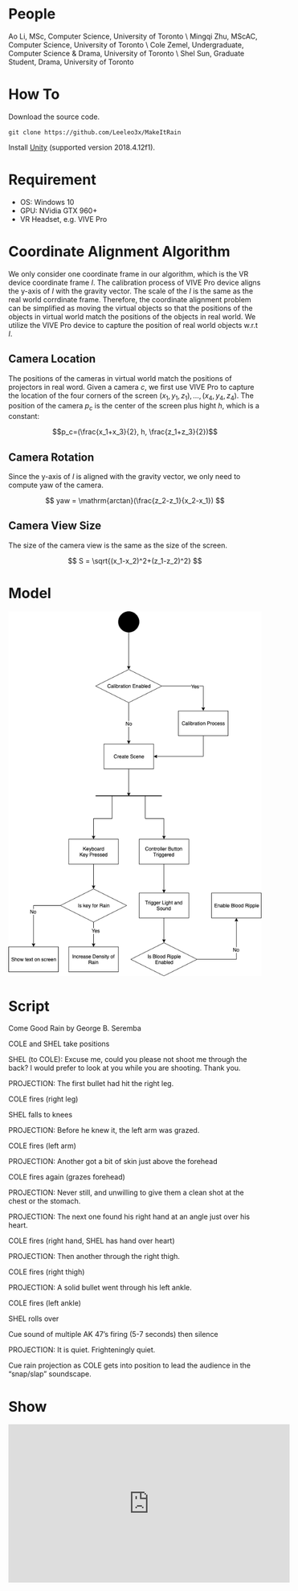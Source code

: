
# People

Ao Li, MSc, Computer Science, University of Toronto \\
Mingqi Zhu, MScAC, Computer Science, University of Toronto \\
Cole Zemel, Undergraduate, Computer Science & Drama, University of Toronto \\
Shel Sun, Graduate Student, Drama, University of Toronto 

# How To

Download the source code.

```
git clone https://github.com/Leeleo3x/MakeItRain
```

Install [Unity](https://docs.unity3d.com/Manual/GettingStartedInstallingHub.html) (supported version 2018.4.12f1).


# Requirement

- OS: Windows 10
- GPU: NVidia GTX 960+
- VR Headset, e.g. VIVE Pro


# Coordinate Alignment Algorithm

We only consider one coordinate frame in our algorithm, which is the VR device 
coordinate frame $I$.
The calibration process of VIVE Pro device aligns the y-axis of $I$ with the 
gravity vector.
The scale of the $I$ is the same as the real world corrdinate frame. Therefore, the 
coordinate alignment problem can be simplified as moving the virtual objects so that 
the positions of the objects in virtual world match the positions of the objects in 
real world.
We utilize the VIVE Pro device to capture the position of real world objects w.r.t $I$.


## Camera Location

The positions of the cameras in virtual world match the positions of projectors in real word.
Given a camera $c$, we first use VIVE Pro to capture the location of the four corners of the 
screen $(x_1, y_1, z_1),\dots, (x_4, y_4, z_4)$. The position of the camera $p_c$ is the center 
of the screen plus hight $h$, which is a constant: 

$$p_c=(\frac{x_1+x_3}{2}, h, \frac{z_1+z_3}{2})$$


## Camera Rotation

Since the y-axis of $I$ is aligned with the gravity vector, we only need to compute yaw of the 
camera.

$$
yaw = \mathrm{arctan}(\frac{z_2-z_1}{x_2-x_1})
$$


## Camera View Size

The size of the camera view is the same as the size of the screen. 

$$
S = \sqrt{(x_1-x_2)^2+(z_1-z_2)^2}
$$


# Model

![](/assets/img/graph.png)

# Script 

Come Good Rain by George B. Seremba

COLE and SHEL take positions

SHEL (to COLE):  Excuse me, could you please not shoot me through the back?  I would prefer to look at you while you are shooting.  Thank you.

PROJECTION:  The first bullet had hit the right leg.  

COLE fires (right leg)

SHEL falls to knees
	
PROJECTION:  Before he knew it, the left arm was grazed.

COLE fires (left arm)

PROJECTION:  Another got a bit of skin just above the forehead

COLE fires again (grazes forehead)

PROJECTION:  Never still, and unwilling to give them a clean shot at the chest or the stomach.

PROJECTION:  The next one found his right hand at an angle just over his heart.

COLE fires (right hand, SHEL has hand over heart)

PROJECTION:  Then another through the right thigh.

COLE fires (right thigh)

PROJECTION:  A solid bullet went through his left ankle.

COLE fires (left ankle)

SHEL rolls over

Cue sound of multiple AK 47’s firing (5-7 seconds) then silence

PROJECTION:  It is quiet.  Frighteningly quiet.

Cue rain projection as COLE gets into position to lead the audience in the “snap/slap” soundscape.  



# Show

<iframe width="560" height="315" src="https://www.youtube-nocookie.com/embed/7ITKncfdfjI" frameborder="0" allow="accelerometer; autoplay; encrypted-media; gyroscope; picture-in-picture" allowfullscreen></iframe>
